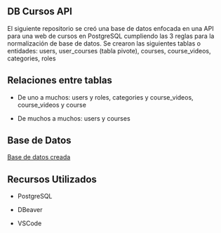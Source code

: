 ## DB Cursos API

El siguiente repositorio se creó una base de datos enfocada en una API para una web de cursos en PostgreSQL cumpliendo las 3 reglas para la normalización de base de datos. Se crearon las siguientes tablas o entidades: users, user_courses (tabla pivote), courses, course_videos, categories, roles

## Relaciones entre tablas

- De uno a muchos: users y roles, categories y course_videos, course_videos y course

- De muchos a muchos: users y courses



## Base de Datos

[Base de datos creada](https://dbdiagram.io/d/637313d0c9abfc611172aa8a)


## Recursos Utilizados

- PostgreSQL

- DBeaver

- VSCode